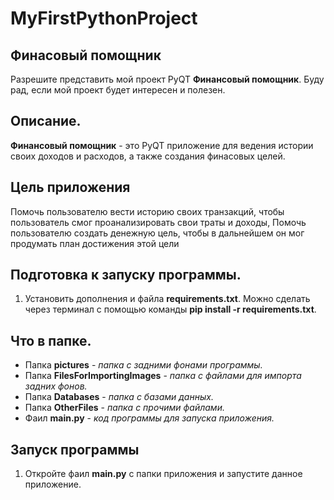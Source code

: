# MyFirstPythonProject
## Финасовый помощник
Разрешите представить мой проект PyQT **Финансовый помощник**. Буду рад, если мой проект будет интересен и полезен.
## Описание.
**Финансовый помощник** - это PyQT приложение для ведения истории своих доходов и расходов, а также создания финасовых целей.
## Цель приложения
Помочь пользователю вести историю своих транзакций, чтобы пользователь смог проанализировать свои траты и доходы, 
Помочь пользователю создать денежную цель, чтобы в дальнейшем он мог продумать план достижения этой цели
## Подготовка к запуску программы.
1. Установить дополнения и файла **requirements.txt**. Можно сделать через терминал с помощью
команды **pip install -r requirements.txt**.
## Что в папке.
* Папка **pictures** - *папка с задними фонами программы.*
* Папка **FilesForImportingImages** - *папка с файлами для импорта задних фонов.*
* Папка **Databases** - *папка с базами данных.*
* Папка **OtherFiles** - *папка с прочими файлами.*
* Фаил **main.py** - *код программы для запуска приложения.*
## Запуск программы
1. Откройте фаил **main.py** с папки приложения и запустите данное приложение.

